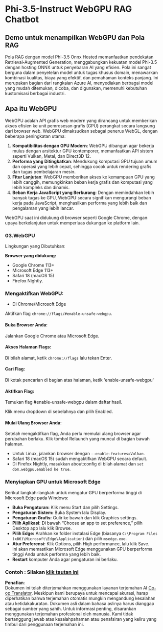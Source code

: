 <!--
CO_OP_TRANSLATOR_METADATA:
{
  "original_hash": "b62864faf628eb07f5231d4885555198",
  "translation_date": "2025-07-17T03:11:48+00:00",
  "source_file": "md/02.Application/01.TextAndChat/Phi3/WebGPUWithPhi35Readme.md",
  "language_code": "id"
}
-->
# Phi-3.5-Instruct WebGPU RAG Chatbot

## Demo untuk menampilkan WebGPU dan Pola RAG

Pola RAG dengan model Phi-3.5 Onnx Hosted memanfaatkan pendekatan Retrieval-Augmented Generation, menggabungkan kekuatan model Phi-3.5 dengan hosting ONNX untuk penyebaran AI yang efisien. Pola ini sangat berguna dalam penyetelan model untuk tugas khusus domain, menawarkan kombinasi kualitas, biaya yang efektif, dan pemahaman konteks panjang. Ini merupakan bagian dari rangkaian Azure AI, menyediakan berbagai model yang mudah ditemukan, dicoba, dan digunakan, memenuhi kebutuhan kustomisasi berbagai industri.

## Apa itu WebGPU  
WebGPU adalah API grafis web modern yang dirancang untuk memberikan akses efisien ke unit pemrosesan grafis (GPU) perangkat secara langsung dari browser web. WebGPU dimaksudkan sebagai penerus WebGL, dengan beberapa peningkatan utama:

1. **Kompatibilitas dengan GPU Modern**: WebGPU dibangun agar bekerja mulus dengan arsitektur GPU kontemporer, memanfaatkan API sistem seperti Vulkan, Metal, dan Direct3D 12.
2. **Performa yang Ditingkatkan**: Mendukung komputasi GPU tujuan umum dan operasi yang lebih cepat, sehingga cocok untuk rendering grafis dan tugas pembelajaran mesin.
3. **Fitur Lanjutan**: WebGPU memberikan akses ke kemampuan GPU yang lebih canggih, memungkinkan beban kerja grafis dan komputasi yang lebih kompleks dan dinamis.
4. **Beban Kerja JavaScript yang Berkurang**: Dengan memindahkan lebih banyak tugas ke GPU, WebGPU secara signifikan mengurangi beban kerja pada JavaScript, menghasilkan performa yang lebih baik dan pengalaman yang lebih lancar.

WebGPU saat ini didukung di browser seperti Google Chrome, dengan upaya berkelanjutan untuk memperluas dukungan ke platform lain.

### 03.WebGPU  
Lingkungan yang Dibutuhkan:

**Browser yang didukung:**  
- Google Chrome 113+  
- Microsoft Edge 113+  
- Safari 18 (macOS 15)  
- Firefox Nightly.

### Mengaktifkan WebGPU:

- Di Chrome/Microsoft Edge  

Aktifkan flag `chrome://flags/#enable-unsafe-webgpu`.

#### Buka Browser Anda:  
Jalankan Google Chrome atau Microsoft Edge.

#### Akses Halaman Flags:  
Di bilah alamat, ketik `chrome://flags` lalu tekan Enter.

#### Cari Flag:  
Di kotak pencarian di bagian atas halaman, ketik 'enable-unsafe-webgpu'

#### Aktifkan Flag:  
Temukan flag #enable-unsafe-webgpu dalam daftar hasil.

Klik menu dropdown di sebelahnya dan pilih Enabled.

#### Mulai Ulang Browser Anda:  

Setelah mengaktifkan flag, Anda perlu memulai ulang browser agar perubahan berlaku. Klik tombol Relaunch yang muncul di bagian bawah halaman.

- Untuk Linux, jalankan browser dengan `--enable-features=Vulkan`.  
- Safari 18 (macOS 15) sudah mengaktifkan WebGPU secara default.  
- Di Firefox Nightly, masukkan about:config di bilah alamat dan `set dom.webgpu.enabled ke true`.

### Menyiapkan GPU untuk Microsoft Edge  

Berikut langkah-langkah untuk mengatur GPU berperforma tinggi di Microsoft Edge pada Windows:

- **Buka Pengaturan:** Klik menu Start dan pilih Settings.  
- **Pengaturan Sistem:** Buka System lalu Display.  
- **Pengaturan Grafis:** Gulir ke bawah dan klik Graphics settings.  
- **Pilih Aplikasi:** Di bawah “Choose an app to set preference,” pilih Desktop app lalu klik Browse.  
- **Pilih Edge:** Arahkan ke folder instalasi Edge (biasanya `C:\Program Files (x86)\Microsoft\Edge\Application`) dan pilih `msedge.exe`.  
- **Atur Preferensi:** Klik Options, pilih High performance, lalu klik Save.  
Ini akan memastikan Microsoft Edge menggunakan GPU berperforma tinggi Anda untuk performa yang lebih baik.  
- **Restart** komputer Anda agar pengaturan ini berlaku.

### Contoh : Silakan [klik tautan ini](https://github.com/microsoft/aitour-exploring-cutting-edge-models/tree/main/src/02.ONNXRuntime/01.WebGPUChatRAG)

**Penafian**:  
Dokumen ini telah diterjemahkan menggunakan layanan terjemahan AI [Co-op Translator](https://github.com/Azure/co-op-translator). Meskipun kami berupaya untuk mencapai akurasi, harap diperhatikan bahwa terjemahan otomatis mungkin mengandung kesalahan atau ketidakakuratan. Dokumen asli dalam bahasa aslinya harus dianggap sebagai sumber yang sahih. Untuk informasi penting, disarankan menggunakan terjemahan profesional oleh manusia. Kami tidak bertanggung jawab atas kesalahpahaman atau penafsiran yang keliru yang timbul dari penggunaan terjemahan ini.